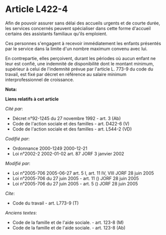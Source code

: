 # Article L422-4

Afin de pouvoir assurer sans délai des accueils urgents et de courte durée, les services concernés peuvent spécialiser dans
cette forme d'accueil certains des assistants familiaux qu'ils emploient.

Ces personnes s'engagent à recevoir immédiatement les enfants présentés par le service dans la limite d'un nombre maximum
convenu avec lui.

En contrepartie, elles perçoivent, durant les périodes où aucun enfant ne leur est confié, une indemnité de disponibilité
dont le montant minimum, supérieur à celui de l'indemnité prévue par l'article L. 773-9 du code du travail, est fixé par
décret en référence au salaire minimum interprofessionnel de croissance.

**Nota:**



**Liens relatifs à cet article**

_Cité par_:

  - Décret n°92-1245 du 27 novembre 1992 - art. 3 (Ab)
  - Code de l'action sociale et des familles - art. D422-6 (V)
  - Code de l'action sociale et des familles - art. L544-2 (VD)

_Codifié par_:

  - Ordonnance 2000-1249 2000-12-21
  - Loi n°2002-2 2002-01-02 art. 87 JORF 3 janvier 2002

_Modifié par_:

  - Loi n°2005-706 2005-06-27 art. 5 I, art. 11 IV, VIII JORF 28 juin 2005
  - Loi n°2005-706 du 27 juin 2005 - art. 11 () JORF 28 juin 2005
  - Loi n°2005-706 du 27 juin 2005 - art. 5 () JORF 28 juin 2005

_Cite_:

  - Code du travail - art. L773-9 (T)

_Anciens textes_:

  - Code de la famille et de l'aide sociale. - art. 123-8 (M)
  - Code de la famille et de l'aide sociale. - art. 123-8 (Ab)
